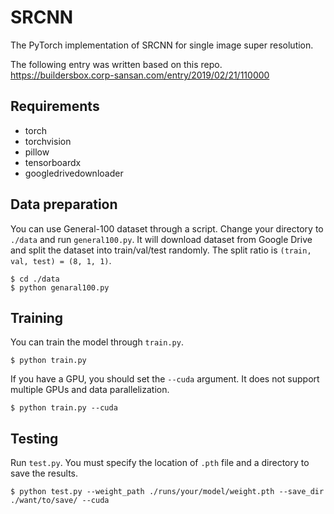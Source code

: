 # SRCNN
The PyTorch implementation of SRCNN for single image super resolution.

The following entry was written based on this repo.  
https://buildersbox.corp-sansan.com/entry/2019/02/21/110000

## Requirements
- torch
- torchvision
- pillow
- tensorboardx
- googledrivedownloader


## Data preparation
You can use General-100 dataset through a script. Change your directory to `./data` and run `general100.py`. It will download dataset from Google Drive and split the dataset into train/val/test randomly. The split ratio is `(train, val, test) = (8, 1, 1)`.
```
$ cd ./data
$ python genaral100.py
```

## Training
You can train the model through `train.py`.
```
$ python train.py
```
If you have a GPU, you should set the `--cuda` argument. It does not support multiple GPUs and data parallelization.
```
$ python train.py --cuda
```

## Testing
Run `test.py`. You must specify the location of `.pth` file and a directory to save the results.
```
$ python test.py --weight_path ./runs/your/model/weight.pth --save_dir ./want/to/save/ --cuda
```
